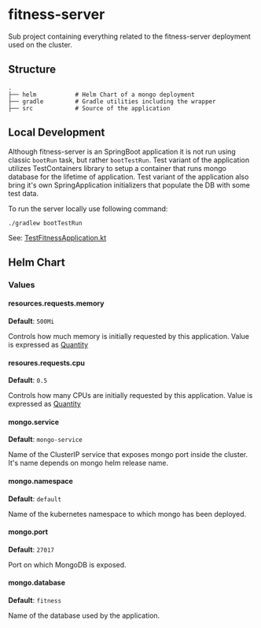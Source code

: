 # fitness-server

Sub project containing everything related to the fitness-server deployment used on the cluster.

## Structure

```
.
├── helm           # Helm Chart of a mongo deployment
├── gradle         # Gradle utilities including the wrapper
├── src            # Source of the application
```

## Local Development

Although fitness-server is an SpringBoot application it is not run using classic `bootRun` task, but rather `bootTestRun`.
Test variant of the application utilizes TestContainers library to setup a container that runs mongo database for the lifetime of application.
Test variant of the application also bring it's own SpringApplication initializers that populate the DB with some test data.

To run the server locally use following command:

```
./gradlew bootTestRun
```

See: [TestFitnessApplication.kt](./src/test/kotlin/irdcat/fitness/TestFitnessApplication.kt)

## Helm Chart

### Values

#### resources.requests.memory

**Default**: `500Mi`

Controls how much memory is initially requested by this application. Value is expressed as [Quantity](https://kubernetes.io/docs/reference/kubernetes-api/common-definitions/quantity/#Quantity)

#### resoures.requests.cpu

**Default**: `0.5`

Controls how many CPUs are initially requested by this application. Value is expressed as [Quantity](https://kubernetes.io/docs/reference/kubernetes-api/common-definitions/quantity/#Quantity)

#### mongo.service

**Default**: `mongo-service`

Name of the ClusterIP service that exposes mongo port inside the cluster. It's name depends on mongo helm release name.

#### mongo.namespace

**Default**: `default`

Name of the kubernetes namespace to which mongo has been deployed.

#### mongo.port

**Default**: `27017`

Port on which MongoDB is exposed.

#### mongo.database

**Default**: `fitness`

Name of the database used by the application.